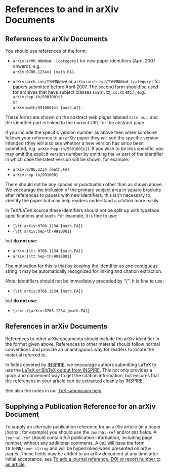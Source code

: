 References to and in arXiv Documents
====================================

References to arXiv Documents
-----------------------------

You should use references of the form:

-   `arXiv:YYMM.NNNNv#  [category]` for new paper identifiers (April
    2007 onward), e.g.  
    `arXiv:0706.1234v1 [math.FA]`.

-   `arXiv:arch-ive/YYMMNNNv#` or `arXiv:arch-ive/YYMMNNNv# [category]`
    for papers submitted before April 2007. The second form should be
    used for archives that have subject classes (`math.XX`, `cs.XX`
    etc.), e.g..  
    `arXiv:hep-th/9901001v3`  
    or  
    `arXiv:math/9910001v1 [math.AT]`.

These forms are shown on the abstract web pages labeled `Cite as:`, and
the identifier part is linked to the correct URL for the abstract page.

If you include the specific version number as above then when someone
follows your reference to an arXiv paper they will see the specific
version intended (they will also see whether a new version has since
been submitted, e.g. `arXiv:hep-th/9901001v2`). If you wish to be less
specific, you may omit the explicit version number by omitting the `v#`
part of the identifier in which case the latest version will be shown,
for example:

-   `arXiv:0706.1234 [math.FA]`
-   `arXiv:hep-th/9910001`

There should not be any spaces or punctuation other than as shown above.
We encourage the inclusion of the primary subject area in square
brackets after references to papers with new identifiers; this isn't
necessary to identify the paper but may help readers understand a
citation more easily.

In TeX/LaTeX source these identifiers should not be split up with
typeface specifications and such. For example, it is fine to use:

-   `{\tt arXiv:0706.1234 [math.FA]}`
-   `{\tt arXiv:hep-th/9910001}`

but **do not use**:

-   `arXiv:{\tt 0706.1234 [math.FA]}`
-   `arXiv:{\tt hep-th/9910001}`

The motivation for this is that by keeping the identifier as one
contiguous string it may be automatically recognized for linking and
citation extraction.

*Note:* Identifiers should not be immediately preceded by "{". It is
fine to use:

-   `{\tt arXiv:0706.1234 [math.FA]}`

but **do not use**:

-   `\texttt{arXiv:0706.1234 [math.FA]}`

References in arXiv Documents
-----------------------------

References to other arXiv documents should include the arXiv identifier
in the format given above. References to other material should follow
normal conventions and provide an unambiguous way for readers to locate
the material referred to.

In fields covered by [INSPIRE](http://inspirehep.net/), we encourage
authors submitting LaTeX to use the [LaTeX or BibTeX output from
INSPIRE](http://inspirehep.net/info/faq/references_citations?ln=en#ensure_full_reference_extraction).
This not only provides a quick and convenient way to get the citation
information, but ensures that the references in your article can be
extracted cleanly by INSPIRE.

See also the notes in our [TeX submission help](/help/submit_tex#refs).

Supplying a Publication Reference for an arXiv Document
-------------------------------------------------------

To supply an alternate publication reference for an arXiv article (in a
paper journal, for example) you should use the `Journal-ref` and/or
`DOI` fields. A `Journal-ref` should contain full publication
information, including page number, without any additional comments. A
`DOI` will have the form `10.NNNN/some-string` and will be hyperlinked
when presented on arXiv pages. These fields may be added to an arXiv
document at any time after initial acceptance, see [To add a journal
reference, DOI or report number to an article](/help/jref).
